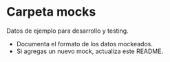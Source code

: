 # Carpeta mocks

Datos de ejemplo para desarrollo y testing.

- Documenta el formato de los datos mockeados.
- Si agregas un nuevo mock, actualiza este README.
